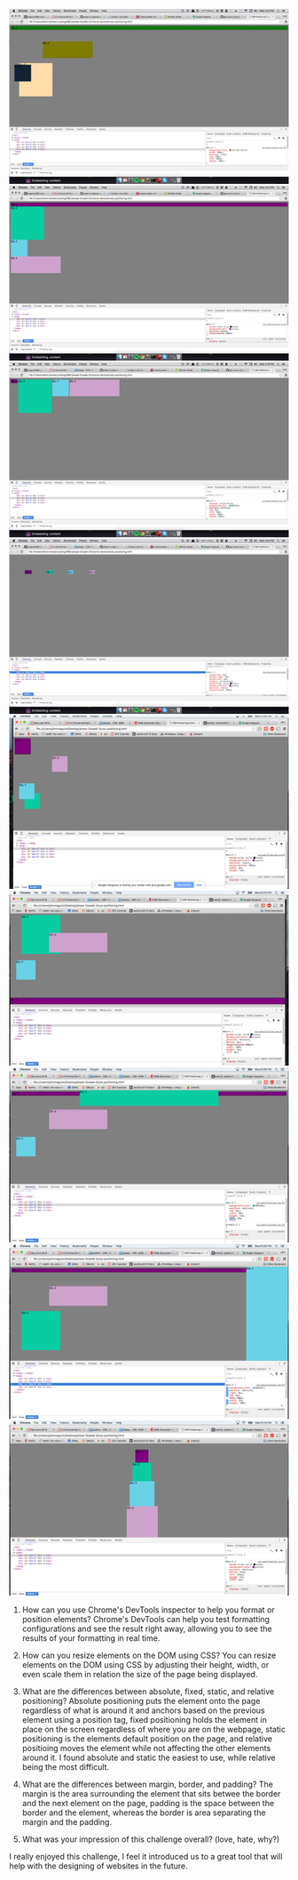 
![1ColorChange](/week-3/imgs/1Change_Color.png)
![2Column](/week-3/imgs/2Column.png)
![3Row](/week-3/imgs/3Row.png)
![4Equidistant](/week-3/imgs/4Equidistant.png)
![5Squares](/week-3/imgs/5Squares.png)
![6Footer](/week-3/imgs/6Footer.png)
![7Header](/week-3/imgs/7Header.png)
![8Sidebar](/week-3/imgs/8Sidebar.png)
![9Creative](/week-3/imgs/9Creative.png)

1) How can you use Chrome's DevTools inspector to help you format or position elements?
Chrome's DevTools can help you test formatting configurations and see the result right away, allowing you to see the results of your formatting in real time.

2) How can you resize elements on the DOM using CSS?
You can resize elements on the DOM using CSS by adjusting their height, width, or even scale them in relation the size of the page being displayed.

3) What are the differences between absolute, fixed, static, and relative positioning?
Absolute positioning puts the element onto the page regardless of what is around it and anchors based on the previous element using a position tag, fixed positioning holds the element in place on the screen regardless of where you are on the webpage, static positioning is the elements default position on the page, and relative positioing moves the element while not affecting the other elements around it. I found absolute and static the easiest to use, while relative being the most difficult.

4) What are the differences between margin, border, and padding?
The margin is the area surrounding the element that sits betwee the border and the next element on the page, padding is the space between the border and the element, whereas the border is area separating the margin and the padding.

5) What was your impression of this challenge overall? (love, hate, why?)

I really enjoyed this challenge, I feel it introduced us to a great tool that will help with the designing of websites in the future.